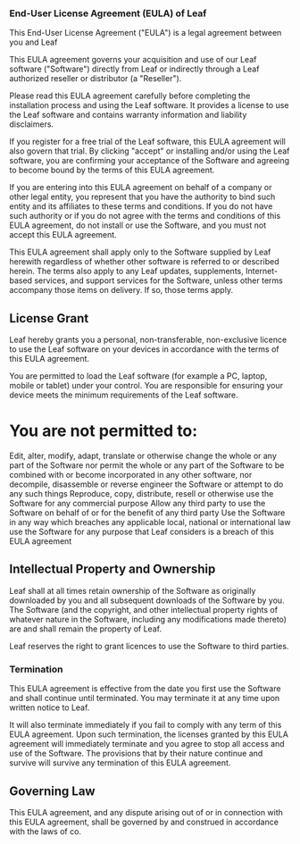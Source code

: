 ### End-User License Agreement (EULA) of Leaf
This End-User License Agreement ("EULA") is a legal agreement between you and Leaf

This EULA agreement governs your acquisition and use of our Leaf software ("Software") directly from Leaf or indirectly through a Leaf authorized reseller or distributor (a "Reseller").

Please read this EULA agreement carefully before completing the installation process and using the Leaf software. It provides a license to use the Leaf software and contains warranty information and liability disclaimers.

If you register for a free trial of the Leaf software, this EULA agreement will also govern that trial. By clicking "accept" or installing and/or using the Leaf software, you are confirming your acceptance of the Software and agreeing to become bound by the terms of this EULA agreement.

If you are entering into this EULA agreement on behalf of a company or other legal entity, you represent that you have the authority to bind such entity and its affiliates to these terms and conditions. If you do not have such authority or if you do not agree with the terms and conditions of this EULA agreement, do not install or use the Software, and you must not accept this EULA agreement.

This EULA agreement shall apply only to the Software supplied by Leaf herewith regardless of whether other software is referred to or described herein. The terms also apply to any Leaf updates, supplements, Internet-based services, and support services for the Software, unless other terms accompany those items on delivery. If so, those terms apply.

## License Grant
Leaf hereby grants you a personal, non-transferable, non-exclusive licence to use the Leaf software on your devices in accordance with the terms of this EULA agreement.

You are permitted to load the Leaf software (for example a PC, laptop, mobile or tablet) under your control. You are responsible for ensuring your device meets the minimum requirements of the Leaf software.

# You are not permitted to:

Edit, alter, modify, adapt, translate or otherwise change the whole or any part of the Software nor permit the whole or any part of the Software to be combined with or become incorporated in any other software, nor decompile, disassemble or reverse engineer the Software or attempt to do any such things
Reproduce, copy, distribute, resell or otherwise use the Software for any commercial purpose
Allow any third party to use the Software on behalf of or for the benefit of any third party
Use the Software in any way which breaches any applicable local, national or international law
use the Software for any purpose that Leaf considers is a breach of this EULA agreement
## Intellectual Property and Ownership
Leaf shall at all times retain ownership of the Software as originally downloaded by you and all subsequent downloads of the Software by you. The Software (and the copyright, and other intellectual property rights of whatever nature in the Software, including any modifications made thereto) are and shall remain the property of Leaf.

Leaf reserves the right to grant licences to use the Software to third parties.

### Termination
This EULA agreement is effective from the date you first use the Software and shall continue until terminated. You may terminate it at any time upon written notice to Leaf.

It will also terminate immediately if you fail to comply with any term of this EULA agreement. Upon such termination, the licenses granted by this EULA agreement will immediately terminate and you agree to stop all access and use of the Software. The provisions that by their nature continue and survive will survive any termination of this EULA agreement.
## Governing Law
This EULA agreement, and any dispute arising out of or in connection with this EULA agreement, shall be governed by and construed in accordance with the laws of co.
